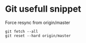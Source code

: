 Git usefull snippet
===========

Force resync from origin/master

    git fetch --all
    git reset --hard origin/master